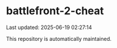 # battlefront-2-cheat

Last updated: 2025-06-19 02:27:14

This repository is automatically maintained.
